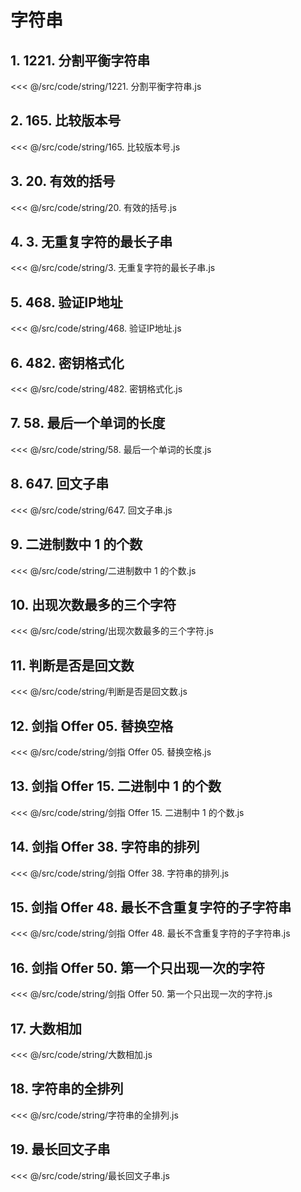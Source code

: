 # 字符串

## 1. 1221. 分割平衡字符串

<<< @/src/code/string/1221. 分割平衡字符串.js

## 2. 165. 比较版本号

<<< @/src/code/string/165. 比较版本号.js

## 3. 20. 有效的括号

<<< @/src/code/string/20. 有效的括号.js

## 4. 3. 无重复字符的最长子串

<<< @/src/code/string/3. 无重复字符的最长子串.js

## 5. 468. 验证IP地址

<<< @/src/code/string/468. 验证IP地址.js

## 6. 482. 密钥格式化

<<< @/src/code/string/482. 密钥格式化.js

## 7. 58. 最后一个单词的长度

<<< @/src/code/string/58. 最后一个单词的长度.js

## 8. 647. 回文子串

<<< @/src/code/string/647. 回文子串.js

## 9. 二进制数中 1 的个数

<<< @/src/code/string/二进制数中 1 的个数.js

## 10. 出现次数最多的三个字符

<<< @/src/code/string/出现次数最多的三个字符.js

## 11. 判断是否是回文数

<<< @/src/code/string/判断是否是回文数.js

## 12. 剑指 Offer 05. 替换空格

<<< @/src/code/string/剑指 Offer 05. 替换空格.js

## 13. 剑指 Offer 15. 二进制中 1 的个数

<<< @/src/code/string/剑指 Offer 15. 二进制中 1 的个数.js

## 14. 剑指 Offer 38. 字符串的排列

<<< @/src/code/string/剑指 Offer 38. 字符串的排列.js

## 15. 剑指 Offer 48. 最长不含重复字符的子字符串

<<< @/src/code/string/剑指 Offer 48. 最长不含重复字符的子字符串.js

## 16. 剑指 Offer 50. 第一个只出现一次的字符

<<< @/src/code/string/剑指 Offer 50. 第一个只出现一次的字符.js

## 17. 大数相加

<<< @/src/code/string/大数相加.js

## 18. 字符串的全排列

<<< @/src/code/string/字符串的全排列.js

## 19. 最长回文子串

<<< @/src/code/string/最长回文子串.js